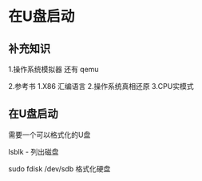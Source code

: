 # 在U盘启动

## 补充知识

1.操作系统模拟器 还有 qemu

2.参考书
    1.X86 汇编语言
    2.操作系统真相还原
3.CPU实模式

## 在U盘启动

需要一个可以格式化的U盘

lsblk - 列出磁盘

sudo fdisk /dev/sdb    格式化硬盘
